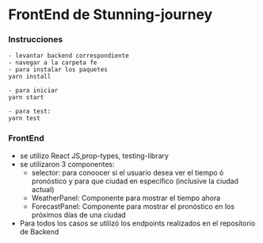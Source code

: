 # FrontEnd de Stunning-journey
### Instrucciones
```
- levantar backend correspondiente
- navegar a la carpeta fe
- para instalar los paquetes 
yarn install

- para iniciar
yarn start

- para test:
yarn test
```

### FrontEnd
- se utilizo React JS,prop-types, testing-library 
- se utilizaron 3 componentes:
  - selector: para conoocer si el usuario desea ver el tiempo ó pronóstico y para que ciudad en específico (inclusive la ciudad actual)
  - WeatherPanel: Componente para mostrar el tiempo ahora
  - ForecastPanel: Componente para mostrar el pronóstico en los próximos días de una ciudad
- Para todos los casos se utilizó los endpoints realizados en el repositorio de Backend
